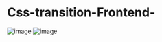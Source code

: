 # Css-transition-Frontend-
![image](https://user-images.githubusercontent.com/63018518/171202595-02b365f8-4c65-4f88-a733-465853e99cb7.png)
![image](https://user-images.githubusercontent.com/63018518/171202655-034e2405-8022-44c1-8250-0af4a032a170.png)
